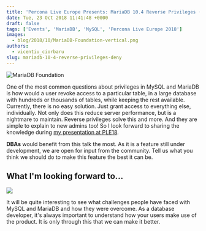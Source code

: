 ```yaml
---
title: 'Percona Live Europe Presents: MariaDB 10.4 Reverse Privileges (DENY)'
date: Tue, 23 Oct 2018 11:41:48 +0000
draft: false
tags: ['Events', 'MariaDB', 'MySQL', 'Percona Live Europe 2018']
images:
  - blog/2018/10/MariaDB-Foundation-vertical.png
authors:
  - vicențiu_ciorbaru
slug: mariadb-10-4-reverse-privileges-deny
---
```


![MariaDB Foundation](blog/2018/10/MariaDB-Foundation-vertical.png)

One of the most common questions about privileges in MySQL and MariaDB is how would a user revoke access to a particular table, in a large database with hundreds or thousands of tables, while keeping the rest available. Currently, there is no easy solution. Just grant access to everything else, individually. Not only does this reduce server performance, but is a nightmare to maintain. Reverse privileges solve this and more. And they are simple to explain to new admins too! So I look forward to sharing the knowledge during [my presentation at PLE18](https://www.percona.com/live/e18/sessions/mariadb-104-reverse-privileges-deny). 

**DBAs** would benefit from this talk the most. As it is a feature still under development, we are open for input from the community. Tell us what you think we should do to make this feature the best it can be.

What I'm looking forward to...
------------------------------

![](blog/2018/10/vicentiu_ciorbaru-m18-2s.png)

It will be quite interesting to see what challenges people have faced with MySQL and MariaDB and how they were overcome. As a database developer, it's always important to understand how your users make use of the product. It is only through this that we can make it better.